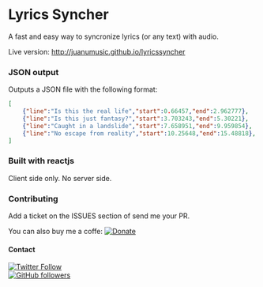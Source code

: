 # Lyrics Syncher

A fast and easy way to syncronize lyrics (or any text) with audio.

Live version: http://juanumusic.github.io/lyricssyncher

### JSON output

Outputs a JSON file with the following format:
```json
[
    {"line":"Is this the real life","start":0.66457,"end":2.962777},
    {"line":"Is this just fantasy?","start":3.703243,"end":5.30221},
    {"line":"Caught in a landslide","start":7.658951,"end":9.959854},
    {"line":"No escape from reality","start":10.25648,"end":15.48818},
]
```

### Built with reactjs

Client side only. No server side.

### Contributing

Add a ticket on the ISSUES section of send me your PR.

You can also buy me a coffe: [![Donate](https://img.shields.io/badge/$-support-ff69b4.svg?style=flat)](https://paypal.me/juanumusic) 

#### Contact

[![Twitter Follow](https://img.shields.io/twitter/follow/juanumusic.svg?style=social)](https://twitter.com/juanumusic)  
[![GitHub followers](https://img.shields.io/github/followers/juanumusic.svg?style=social&label=Follow)](https://github.com/juanumusic)  
